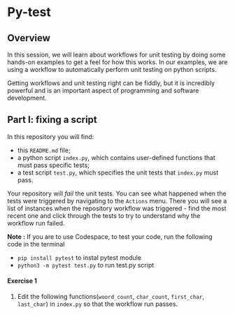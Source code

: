 # Py-test

## Overview

In this session, we will learn about workflows for unit testing by doing some hands-on examples to get a feel for how this works.  In our examples, we are using a workflow to automatically perform unit testing on python scripts.

Getting workflows and unit testing right can be fiddly, but it is incredibly powerful and is an important aspect of programming and software development.

## Part I: fixing a script

In this repository you will find:

- this `README.md` file;
- a python script `index.py`, which contains user-defined functions that must pass specific tests;
- a test script `test.py`, which specifies the unit tests that `index.py` must pass.

Your repository will *fail* the unit tests.  You can see what happened when the tests were triggered by navigating to the `Actions` menu.  There you will see a list of instances when the repository workflow was triggered - find the most recent one and click through the tests to try to understand why the workflow run failed.

**Note :** If you are to use Codespace, to test your code, run the following code in the terminal  
- `pip install pytest`   to instal pytest module
- `python3 -m pytest test.py` to run test.py script


#### Exercise 1
1. Edit the following functions(`woord_count`, `char_count`, `first_char`, `last_char`) in `index.py` so that the workflow run passes.
